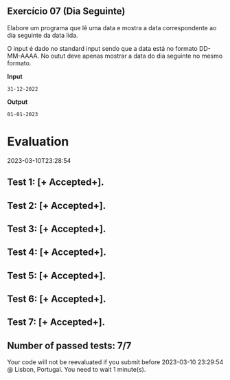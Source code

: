 ## Exercício 07 (Dia Seguinte)

Elabore um programa que lê uma data e mostra a data correspondente ao dia seguinte da data lida.

O input é dado no standard input sendo que a data está no formato DD-MM-AAAA.
No outut deve apenas mostrar a data do dia seguinte no mesmo formato.

**Input**
```
31-12-2022
```

**Output**
```
01-01-2023
```


# Evaluation

2023-03-10T23:28:54

## Test 1: [+ Accepted+].
## Test 2: [+ Accepted+].
## Test 3: [+ Accepted+].
## Test 4: [+ Accepted+].
## Test 5: [+ Accepted+].
## Test 6: [+ Accepted+].
## Test 7: [+ Accepted+].


## Number of passed tests: 7/7


Your code will not be reevaluated if you submit before 2023-03-10 23:29:54 @ Lisbon, Portugal. You need to wait 1 minute(s).

